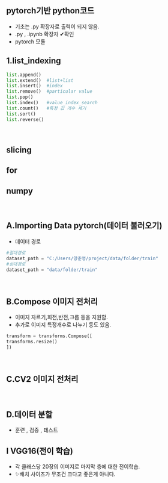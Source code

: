 ## pytorch기반 python코드
  * 기초는 .py 확장자로 출력이 되지 않음.
  * .py , .ipynb 확장자 ✔확인
  * pytorch 모듈
    <br>
    
## 1.list_indexing
  ``` python
  list.append()
  list.extend()  #list+list
  list.insert()  #index
  list.remove()  #particular value
  list.pop()     
  list.index()   #value_index_search
  list.count()   #특정 값 개수 세기
  list.sort()
  list.reverse()
  ```
<br>

## slicing
## for
## numpy
<br>

## A.Importing Data pytorch(데이터 불러오기)
 * 데이터 경로
 ```python
 #절대경로
 dataset_path = "C:/Users/양준영/project/data/folder/train"
 #상대경로
 dataset_path = "data/folder/train"
 ```
<br>

## B.Compose 이미지 전처리
 * 이미지 자르기,회전,반전,크롭 등을 지원함.
 * 추가로 이미지 특정개수로 나누기 등도 있음.
```python
transform = transforms.Compose([
transforms.resize()
])
```
<br>

## C.CV2 이미지 전처리
<br>

## D.데이터 분할
 * 훈련 , 검증 , 테스트

## Ⅰ VGG16(전이 학습)
 * 각 클래스당 20장의 이미지로 마지막 층에 대한 전이학습.
 * ✨배치 사이즈가 무조건 크다고 좋은게 아니다.
